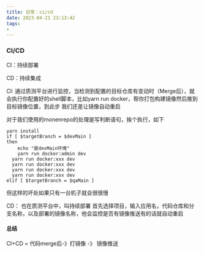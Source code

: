 ```yaml
---
title: 日常：ci/cd
date: 2023-04-21 23:13:42
tags:
-
---
```


### CI/CD


CI：持续部署

CD：持续集成


CI: 通过质测平台进行监控，当检测到配置的目标仓库有变动时（Merge后），就会执行你配置好的shell脚本，比如yarn run docker，帮你打包构建镜像然后推到目标镜像位置，到此步 我们还差让镜像自动重启

对于我们使用的monenrepo的处理是写判断语句，挨个执行，如下

```
yarn install
if [ $targetBranch = $devMain ]
then
    echo "是devMain环境"
    yarn run docker:admin dev
  yarn run docker:xxx dev
  yarn run docker:xxx dev
  yarn run docker:xxx dev
  yarn run docker:xxx dev
elif [ $targetBranch = $qaMain ]
```
但这样的坏处如果只有一台机子就会很很慢

CD：
也在质测平台中，叫持续部署
首先选择项目，输入应用名，代码仓库和分支名称，以及部署的镜像名称，他会监控是否有镜像推送有的话就自动重启

#### 总结

CI+CD = 代码merge后-》打镜像 -》 镜像推送
